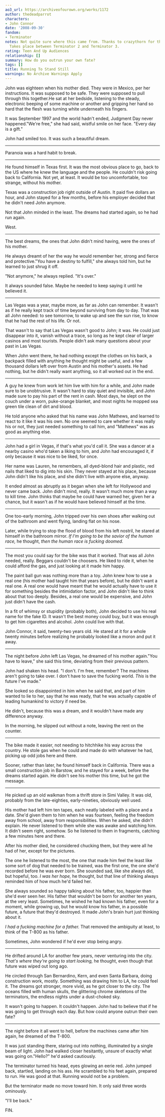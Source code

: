 ```yaml
---
ao3_url: https://archiveofourown.org/works/1172
author: thedeadparrot
characters:
- John Connor
date: '2008-09-30'
fandom:
- Terminator
notes: Not quite sure where this came from. Thanks to crazythorn for the grammar check.
  Takes place between Terminator 2 and Terminator 3.
rating: Teen And Up Audiences
relationship: []
summary: How do you outrun your own fate?
tags: []
title: Running To Stand Still
warnings: No Archive Warnings Apply
---
```


John was eighteen when his mother died. They were in Mexico, per her instructions. It was supposed to be safe. They were supposed to pull through this together.He sat at her bedside, listening to the steady, electronic beeping of some machine or another and gripping her hand so hard that the flesh was turning white underneath his fingers.

It was September 1997 and the world hadn't ended, Judgment Day never happened."We're free," she had said, wistful smile on her face. "Every day is a gift."

John had smiled too. It was such a beautiful dream.



---

Paranoia was a hard habit to break.



---

He found himself in Texas first. It was the most obvious place to go, back to the US where he knew the language and the people. He couldn't risk going back to California. Not yet, at least. It would be too uncomfortable, too strange, without his mother.

Texas was a construction job right outside of Austin. It paid five dollars an hour, and John stayed for a few months, before his employer decided that he didn't need John anymore.

Not that John minded in the least. The dreams had started again, so he had run again.

West.



---

The best dreams, the ones that John didn't mind having, were the ones of his mother.

He always dreamt of her the way he would remember her, strong and fierce and protective."You have a destiny to fulfill," she always told him, but he learned to just shrug it off.

"Not anymore," he always replied. "It's over."

It always sounded false. Maybe he needed to keep saying it until he believed it.



---

Las Vegas was a year, maybe more, as far as John can remember. It wasn't as if he really kept track of time beyond surviving from day to day. That was all John needed: to see tomorrow, to wake up and see the sun rise, to know that he had the rest of his life. Or not.

That wasn't to say that Las Vegas wasn't good to John; it was. He could just disappear into it, vanish without a trace, so long as he kept clear of larger casinos and most tourists. People didn't ask many questions about your past in Las Vegas.

When John went there, he had nothing except the clothes on his back, a backpack filled with anything he thought might be useful, and a few thousand dollars left over from Austin and his mother's assets. He had nothing, but he didn't really want anything, so it all worked out in the end.



---

A guy he knew from work let him live with him for a while, and John made sure to be unobtrusive. It wasn't hard to stay quiet and invisible, and John made sure to pay his part of the rent in cash. Most days, he slept on the couch under a worn, puke-orange blanket, and most nights he mopped sea green tile clean of dirt and blood.

He told anyone who asked that his name was John Mathews, and learned to react to it like it was his own. No one seemed to care whether it was really his or not, they just needed something to call him, and "Mathews" was as good as anything else.



---

John had a girl in Vegas, if that's what you'd call it. She was a dancer at a nearby casino who'd taken a liking to him, and John had encouraged it, if only because it was nice to be liked, for once.

Her name was Lauren, he remembers, all dyed-blond hair and plastic, red nails that liked to dig into his skin. They never stayed at his place, because John didn't like his place, and she didn't live with anyone else, anyway.

It ended almost as abruptly as it began when she left for Hollywood and never came back. John didn't mind, really. It wasn't much more than a way to kill time. John thinks that maybe he could have warned her, given her a chance, but it wasn't as if he would have believed himself at the time.



---

One too-early morning, John tripped over his own shoes after walking out of the bathroom and went flying, landing flat on his nose.

Later, while trying to stop the flood of blood from his left nostril, he stared at himself in the bathroom mirror. *If I'm going to be the savior of the human race,* he thought, *then the human race is fucking doomed.*



---

The most you could say for the bike was that it worked. That was all John needed, really. Beggars couldn't be choosers. He liked to ride it, when he could afford the gas, and just looking at it made him happy.

The paint ball gun was nothing more than a toy. John knew how to use a real one (his mother had taught him that years before), but he didn't want a real one. A real one would have meant that he would actually have to use it for something besides the intimidation factor, and John didn't like to think about that too deeply. Besides, a real one would be expensive, and John just didn't have the cash.

In a fit of whimsy or stupidity (probably both), John decided to use his real name for the fake ID. It wasn't the best money could buy, but it was enough to get him cigarettes and alcohol. John could live with that.

John Connor, it said, twenty-two years old. He stared at it for a whole twenty minutes before realizing he probably looked like a moron and put it away.



---

The night before John left Las Vegas, he dreamed of his mother again."You have to leave," she said this time, deviating from their previous pattern.

John had shaken his head. "I don't. I'm free, remember? The machines aren't going to take over. I don't have to save the fucking world. *This* is the future I've made."

She looked so disappointed in him when he said that, and part of him wanted to lie to her, say that he was ready, that he was actually capable of leading humankind to victory if need be.

He didn't, because this was a dream, and it wouldn't have made any difference anyway.

In the morning, he slipped out without a note, leaving the rent on the counter.



---

The bike made it easier, not needing to hitchhike his way across the country. He stole gas when he could and made do with whatever he had, picking up odd jobs here and there.

Sooner, rather than later, he found himself back in California. There was a small construction job in Barstow, and he stayed for a week, before the dreams started again. He didn't see his mother this time, but he got the message.



---

He picked up an old walkman from a thrift store in Simi Valley. It was old, probably from the late-eighties, early-nineties, obviously well used.

His mother had left him ten tapes, each neatly labeled with a place and a date. She'd given them to him when he was fourteen, feeling the freedom away from school, away from responsibilities. When he asked, she didn't explain. He never listened to them while she was awake and watching him. It didn't seem right, somehow. So he listened to them in fragments, catching a few minutes here and there.

After his mother died, he considered chucking them, but they were all he had of her, except for the pictures.

The one he listened to the most, the one that made him feel the least like some sort of dog that needed to be trained, was the first one, the one she'd recorded before he was ever born. She sounded sad, like she always did, but hopeful, too. *I was her hope,* he thought, but that line of thinking always reminded him of how much he'd failed her.

She always sounded so happy talking about his father, too, happier than she'd ever seen her. His father that wouldn't be born for another ten years, at the very least. Sometimes, he wished he had known his father, even for a moment, while growing up, but he would know his father, in a possible future, a future that they'd destroyed. It made John's brain hurt just thinking about it.

*I had a fucking machine for a father.* That removed the ambiguity at least, to think of the T-800 as his father.

Sometimes, John wondered if he'd ever stop being angry.



---

He drifted around LA for another few years, never venturing into the city. *That's where they're going to start looking,* he thought, even though that future was wiped out long ago.

He circled through San Bernardino, Kern, and even Santa Barbara, doing construction work, mostly. Something was drawing him to LA, he could feel it. The dreams got stronger, more vivid, as he got closer to the city. The oceans filled with human skulls, the glittering chrome skeletons of the terminators, the endless nights under a dust-choked sky.

It wasn't going to happen. It couldn't happen. John had to believe that if he was going to get through each day. But how could anyone outrun their own fate?



---

The night before it all went to hell, before the machines came after him again, he dreamed of the T-800.

It was just standing there, staring out into nothing, illuminated by a single beam of light. John had walked closer hesitantly, unsure of exactly what was going on."Hello?" he'd asked cautiously.

The terminator turned his head, eyes glowing an eerie red. John jumped back, startled, landing on his ass. He scrambled to his feet again, prepared to run. He was good at that. Running would not be a problem.

But the terminator made no move toward him. It only said three words ominously.

"I'll be back."

FIN.